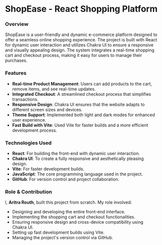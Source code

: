 # ShopEase - React Shopping Platform

### Overview
ShopEase is a user-friendly and dynamic e-commerce platform designed to offer a seamless online shopping experience. The project is built with React for dynamic user interaction and utilizes Chakra UI to ensure a responsive and visually appealing design. The system integrates a real-time shopping cart and checkout process, making it easy for users to manage their purchases.

### Features
- **Real-time Product Management**: Users can add products to the cart, remove items, and see real-time updates.
- **Integrated Checkout**: A streamlined checkout process that simplifies transactions.
- **Responsive Design**: Chakra UI ensures that the website adapts to different screen sizes and devices.
- **Theme Support**: Implemented both light and dark modes for enhanced user experience.
- **Fast Build with Vite**: Used Vite for faster builds and a more efficient development process.

### Technologies Used
- **React**: For building the front-end with dynamic user interaction.
- **Chakra UI**: To create a fully responsive and aesthetically pleasing design.
- **Vite**: For faster development builds.
- **JavaScript**: The core programming language used in the project.
- **GitHub**: For version control and project collaboration.

### Role & Contribution
I, **Aritra Routh**, built this project from scratch. My role involved:
- Designing and developing the entire front-end interface.
- Implementing the shopping cart and checkout functionalities.
- Ensuring responsive design and cross-device compatibility using Chakra UI.
- Setting up fast development builds using Vite.
- Managing the project's version control via GitHub.
